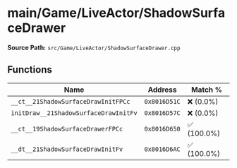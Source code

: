 # main/Game/LiveActor/ShadowSurfaceDrawer

**Source Path:** `src/Game/LiveActor/ShadowSurfaceDrawer.cpp`

## Functions

| Name | Address | Match % |
|------|---------|---------|
| `__ct__21ShadowSurfaceDrawInitFPCc` | `0x8016D51C` | :x: (0.0%) |
| `initDraw__21ShadowSurfaceDrawInitFv` | `0x8016D57C` | :x: (0.0%) |
| `__ct__19ShadowSurfaceDrawerFPCc` | `0x8016D650` | :white_check_mark: (100.0%) |
| `__dt__21ShadowSurfaceDrawInitFv` | `0x8016D6AC` | :white_check_mark: (100.0%) |